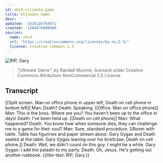 ```yaml
---
id: xkcd.ultimate-game
title: Ultimate Game
desc: ''
updated: '1616126764671'
created: '1204876800000'
sources:
  name: xkcd
  url: 'https://creativecommons.org/licenses/by-nc/2.5/'
  license: Creative Commons 2.5
---
```

![RIP, Gary.](https://imgs.xkcd.com/comics/ultimate_game.png)
> "Ultimate Game", by Randall Munroe, licensed under Creative Commons Attribution-NonCommercial 2.5 License

## Transcript
[[Split screen.  Man on office phone in upper left, Death on cell phone in bottom left]]
Man: Death?
Death: Speaking.
[[Office.  Man on office phone]]
Man: This is the boss.  Where are you? You haven't been up to the office in days!
Death: I've been held up.
[[Death on cell phone]]
Man: What happened?
Death: You know how when someone dies, they can challenge me to a game for their soul?
Man: Sure, standard procedure.
[[Room with table.  Table has figurines and paper strewn about.  Gary Gygax and Death seated at the table.  Gary Gygax leaning over his briefcase.  Death on cell phone.]]
Death: Well, we didn't count on this guy.  I might be a while.
Gary Gygax: I add the paladin to my party.
Death: Oh, Jesus.  He's getting out another rulebook.
{{title-text: RIP, Gary.}}
